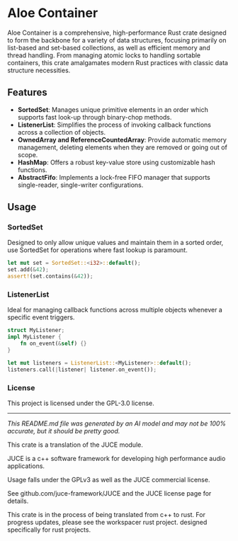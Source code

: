 # Aloe Container

Aloe Container is a comprehensive, high-performance Rust crate designed to form the backbone for a variety of data structures, focusing primarily on list-based and set-based collections, as well as efficient memory and thread handling. From managing atomic locks to handling sortable containers, this crate amalgamates modern Rust practices with classic data structure necessities.

## Features

- **SortedSet**: Manages unique primitive elements in an order which supports fast look-up through binary-chop methods.
- **ListenerList**: Simplifies the process of invoking callback functions across a collection of objects.
- **OwnedArray and ReferenceCountedArray**: Provide automatic memory management, deleting elements when they are removed or going out of scope.
- **HashMap**: Offers a robust key-value store using customizable hash functions.
- **AbstractFifo**: Implements a lock-free FIFO manager that supports single-reader, single-writer configurations.

## Usage

### SortedSet
Designed to only allow unique values and maintain them in a sorted order, use SortedSet for operations where fast lookup is paramount.

```rust
let mut set = SortedSet::<i32>::default();
set.add(&42);
assert!(set.contains(&42));
```

### ListenerList
Ideal for managing callback functions across multiple objects whenever a specific event triggers.

```rust
struct MyListener;
impl MyListener {
    fn on_event(&self) {}
}

let mut listeners = ListenerList::<MyListener>::default();
listeners.call(|listener| listener.on_event());
```

### License

This project is licensed under the GPL-3.0 license.

---

*This README.md file was generated by an AI model and may not be 100% accurate, but it should be pretty good.*

This crate is a translation of the JUCE module.

JUCE is a c++ software framework for developing high performance audio applications.

Usage falls under the GPLv3 as well as the JUCE commercial license.

See github.com/juce-framework/JUCE and the JUCE license page for details.

This crate is in the process of being translated from c++ to rust. For progress updates, please see the workspacer rust project. designed specifically for rust projects.
